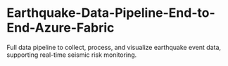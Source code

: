 # Earthquake-Data-Pipeline-End-to-End-Azure-Fabric
Full data pipeline to collect, process, and visualize earthquake event data, supporting real-time seismic risk monitoring.
